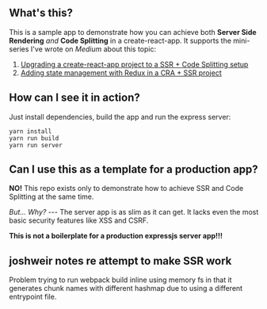 ## What's this?

This is a sample app to demonstrate how you can achieve both **Server Side Rendering** _and_ **Code Splitting** in a create-react-app.
It supports the mini-series I've wrote on _Medium_ about this topic:

1. [Upgrading a create-react-app project to a SSR + Code Splitting setup](http://medium.com/bucharestjs/upgrading-a-create-react-app-project-to-a-ssr-code-splitting-setup-9da57df2040a)
2. [Adding state management with Redux in a CRA + SSR project](https://medium.com/bucharestjs/adding-state-management-with-redux-in-a-cra-srr-project-9798d74dbb3b)


## How can I see it in action?

Just install dependencies, build the app and run the express server:

```
yarn install
yarn run build
yarn run server
```

## Can I use this as a template for a production app?

**NO!** This repo exists only to demonstrate how to achieve SSR and Code Splitting at the same time.

_But... Why?_ --- The server app is as slim as it can get. It lacks even the most basic security features like XSS and CSRF.

**This is not a boilerplate for a production expressjs server app!!!**

## joshweir notes re attempt to make SSR work

Problem trying to run webpack build inline using memory fs in that it generates chunk names with different hashmap due to using a different entrypoint file. 
